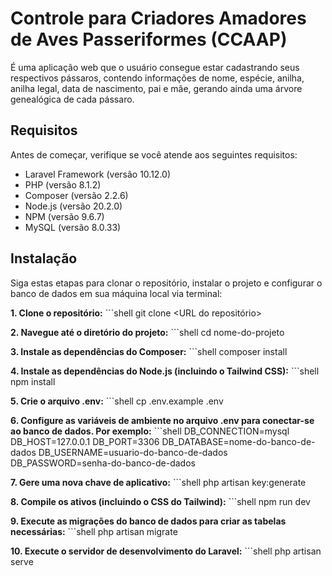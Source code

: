 # Controle para Criadores Amadores de Aves Passeriformes (CCAAP)

É uma aplicação web que o usuário consegue estar cadastrando seus respectivos pássaros, contendo informações de nome, espécie, anilha, anilha legal, data de nascimento, pai e mãe, gerando ainda uma árvore genealógica de cada pássaro.

## Requisitos

Antes de começar, verifique se você atende aos seguintes requisitos:

- Laravel Framework (versão 10.12.0)
- PHP (versão 8.1.2)
- Composer (versão 2.2.6)
- Node.js (versão 20.2.0)
- NPM (versão 9.6.7)
- MySQL (versão 8.0.33)

## Instalação

Siga estas etapas para clonar o repositório, instalar o projeto e configurar o banco de dados em sua máquina local via terminal:

**1. Clone o repositório:**
    ```shell
   git clone <URL do repositório>

**2. Navegue até o diretório do projeto:**
    ```shell
    cd nome-do-projeto

**3. Instale as dependências do Composer:**
    ```shell
    composer install

**4. Instale as dependências do Node.js (incluindo o Tailwind CSS):**
    ```shell
    npm install

**5. Crie o arquivo .env:**
    ```shell
    cp .env.example .env

**6. Configure as variáveis de ambiente no arquivo .env para conectar-se ao banco de dados. Por exemplo:**
    ```shell
    DB_CONNECTION=mysql
    DB_HOST=127.0.0.1
    DB_PORT=3306
    DB_DATABASE=nome-do-banco-de-dados
    DB_USERNAME=usuario-do-banco-de-dados
    DB_PASSWORD=senha-do-banco-de-dados

**7. Gere uma nova chave de aplicativo:**
    ```shell
    php artisan key:generate

**8. Compile os ativos (incluindo o CSS do Tailwind):**
    ```shell
    npm run dev

**9. Execute as migrações do banco de dados para criar as tabelas necessárias:**
    ```shell
    php artisan migrate

**10. Execute o servidor de desenvolvimento do Laravel:**
    ```shell
    php artisan serve

